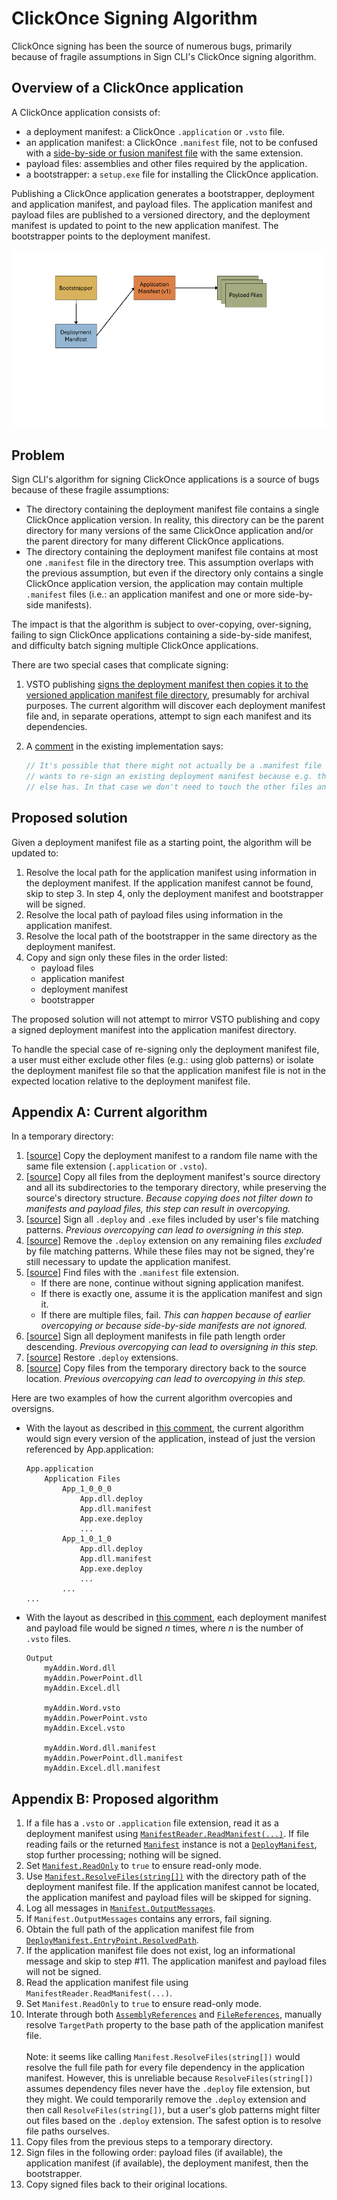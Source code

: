 # ClickOnce Signing Algorithm

ClickOnce signing has been the source of numerous bugs, primarily because of fragile assumptions in Sign CLI's ClickOnce signing algorithm.

## Overview of a ClickOnce application

A ClickOnce application consists of:

* a deployment manifest:  a ClickOnce `.application` or `.vsto` file.
* an application manifest:  a ClickOnce `.manifest` file, not to be confused with a [side-by-side or fusion manifest file](https://learn.microsoft.com/windows/win32/sbscs/application-manifests) with the same extension.
* payload files:  assemblies and other files required by the application.
* a bootstrapper:  a `setup.exe` file for installing the ClickOnce application.

Publishing a ClickOnce application generates a bootstrapper, deployment and application manifest, and payload files.  The application manifest and payload files are published to a versioned directory, and the deployment manifest is updated to point to the new application manifest.  The bootstrapper points to the deployment manifest.

![ClickOnce file relationships](images/file-relationships.gif)

## Problem

Sign CLI's algorithm for signing ClickOnce applications is a source of bugs because of these fragile assumptions:

- The directory containing the deployment manifest file contains a single ClickOnce application version.  In reality, this directory can be the parent directory for many versions of the same ClickOnce application and/or the parent directory for many different ClickOnce applications.
- The directory containing the deployment manifest file contains at most one `.manifest` file in the directory tree.  This assumption overlaps with the previous assumption, but even if the directory only contains a single ClickOnce application version, the application may contain multiple `.manifest` files (i.e.:  an application manifest and one or more side-by-side manifests).

The impact is that the algorithm is subject to over-copying, over-signing, failing to sign ClickOnce applications containing a side-by-side manifest, and difficulty batch signing multiple ClickOnce applications.

There are two special cases that complicate signing:

1. VSTO publishing [signs the deployment manifest then copies it to the versioned application manifest file directory](https://devdiv.visualstudio.com/DevDiv/_git/VS?path=/src/ConfigData/BuildTargets/Microsoft.VisualStudio.Tools.Office.targets&version=GCba009548f0f1014f78b861e34bf4ef2700a28d25&line=473&lineEnd=483&lineStartColumn=9&lineEndColumn=11&lineStyle=plain&_a=contents), presumably for archival purposes.  The current algorithm will discover each deployment manifest file and, in separate operations, attempt to sign each manifest and its dependencies.
1. A [comment](https://github.com/dotnet/sign/blob/e268c46059ae415749de057a14c8919c6f063049/src/Sign.Core/DataFormatSigners/ClickOnceSigner.cs#L88-L90) in the existing implementation says:

    ```C#
    // It's possible that there might not actually be a .manifest file or any data files if the user just
    // wants to re-sign an existing deployment manifest because e.g. the update URL has changed but nothing
    // else has. In that case we don't need to touch the other files and we can just sign the deployment manifest.
    ```

## Proposed solution

Given a deployment manifest file as a starting point, the algorithm will be updated to:

1. Resolve the local path for the application manifest using information in the deployment manifest.  If the application manifest cannot be found, skip to step 3.  In step 4, only the deployment manifest and bootstrapper will be signed.
1. Resolve the local path of payload files using information in the application manifest.
1. Resolve the local path of the bootstrapper in the same directory as the deployment manifest.
1. Copy and sign only these files in the order listed:
   - payload files
   - application manifest
   - deployment manifest
   - bootstrapper

The proposed solution will not attempt to mirror VSTO publishing and copy a signed deployment manifest into the application manifest directory.

To handle the special case of re-signing only the deployment manifest file, a user must either exclude other files (e.g.:  using glob patterns) or isolate the deployment manifest file so that the application manifest file is not in the expected location relative to the deployment manifest file.

## Appendix A:  Current algorithm

In a temporary directory:

1. [[source](https://github.com/dotnet/sign/blob/e268c46059ae415749de057a14c8919c6f063049/src/Sign.Core/Signer.cs#L135-L147)]  Copy the deployment manifest to a random file name with the same file extension (`.application` or `.vsto`).
1. [[source](https://github.com/dotnet/sign/blob/e268c46059ae415749de057a14c8919c6f063049/src/Sign.Core/DataFormatSigners/ClickOnceSigner.cs#L261-L274)]  Copy all files from the deployment manifest's source directory and all its subdirectories to the temporary directory, while preserving the source's directory structure. _Because copying does not filter down to manifests and payload files, this step can result in overcopying._
1. [[source](https://github.com/dotnet/sign/blob/e268c46059ae415749de057a14c8919c6f063049/src/Sign.Core/DataFormatSigners/ClickOnceSigner.cs#L97-L113)]  Sign all `.deploy` and `.exe` files included by user's file matching patterns. _Previous overcopying can lead to oversigning in this step._
1. [[source](https://github.com/dotnet/sign/blob/e268c46059ae415749de057a14c8919c6f063049/src/Sign.Core/DataFormatSigners/ClickOnceSigner.cs#L115-L123)]  Remove the `.deploy` extension on any remaining files _excluded_ by file matching patterns.  While these files may not be signed, they're still necessary to update the application manifest.
1. [[source](https://github.com/dotnet/sign/blob/e268c46059ae415749de057a14c8919c6f063049/src/Sign.Core/DataFormatSigners/ClickOnceSigner.cs#L130-L139)]  Find files with the `.manifest` file extension.
   * If there are none, continue without signing application manifest.
   * If there is exactly one, assume it is the application manifest and sign it.
   * If there are multiple files, fail.  _This can happen because of earlier overcopying or because side-by-side manifests are not ignored._
1. [[source](https://github.com/dotnet/sign/blob/e268c46059ae415749de057a14c8919c6f063049/src/Sign.Core/DataFormatSigners/ClickOnceSigner.cs#L155-L183)]  Sign all deployment manifests in file path length order descending.  _Previous overcopying can lead to oversigning in this step._
1. [[source](https://github.com/dotnet/sign/blob/e268c46059ae415749de057a14c8919c6f063049/src/Sign.Core/DataFormatSigners/ClickOnceSigner.cs#L155-L183)]  Restore `.deploy` extensions.
1. [[source](https://github.com/dotnet/sign/blob/e268c46059ae415749de057a14c8919c6f063049/src/Sign.Core/DataFormatSigners/ClickOnceSigner.cs#L186-L189)]  Copy files from the temporary directory back to the source location.  _Previous overcopying can lead to overcopying in this step._

Here are two examples of how the current algorithm overcopies and oversigns.

* With the layout as described in [this comment](https://github.com/dotnet/sign/issues/681#issuecomment-2426793329), the current algorithm would sign every version of the application, instead of just the version referenced by App.application:

  ```
  App.application
      Application Files
          App_1_0_0_0
              App.dll.deploy
              App.dll.manifest
              App.exe.deploy
              ...
          App_1_0_1_0
              App.dll.deploy
              App.dll.manifest
              App.exe.deploy
              ...
          ...
  ...
  ```

* With the layout as described in [this comment](https://github.com/dotnet/sign/issues/681#issuecomment-2425548289), each deployment manifest and payload file would be signed _n_ times, where _n_ is the number of `.vsto` files.

  ```
  Output
      myAddin.Word.dll
      myAddin.PowerPoint.dll
      myAddin.Excel.dll

      myAddin.Word.vsto
      myAddin.PowerPoint.vsto
      myAddin.Excel.vsto

      myAddin.Word.dll.manifest
      myAddin.PowerPoint.dll.manifest
      myAddin.Excel.dll.manifest
  ```

## Appendix B:  Proposed algorithm

1. If a file has a `.vsto` or `.application` file extension, read it as a deployment manifest using [`ManifestReader.ReadManifest(...)`](https://learn.microsoft.com/dotnet/api/microsoft.build.tasks.deployment.manifestutilities.manifestreader.readmanifest?view=msbuild-17-netcore#microsoft-build-tasks-deployment-manifestutilities-manifestreader-readmanifest(system-io-stream-system-boolean)).  If file reading fails or the returned [`Manifest`](https://learn.microsoft.com/dotnet/api/microsoft.build.tasks.deployment.manifestutilities.manifest?view=msbuild-17-netcore) instance is not a [`DeployManifest`](https://learn.microsoft.com/dotnet/api/microsoft.build.tasks.deployment.manifestutilities.deploymanifest?view=msbuild-17-netcore), stop further processing; nothing will be signed.
1. Set [`Manifest.ReadOnly`](https://learn.microsoft.com/dotnet/api/microsoft.build.tasks.deployment.manifestutilities.manifest.readonly?view=msbuild-17-netcore) to `true` to ensure read-only mode.
1. Use [`Manifest.ResolveFiles(string[])`](https://learn.microsoft.com/dotnet/api/microsoft.build.tasks.deployment.manifestutilities.manifest.resolvefiles?view=msbuild-17-netcore#microsoft-build-tasks-deployment-manifestutilities-manifest-resolvefiles(system-string())) with the directory path of the deployment manifest file.  If the application manifest cannot be located, the application manifest and payload files will be skipped for signing.
1. Log all messages in [`Manifest.OutputMessages`](https://learn.microsoft.com/dotnet/api/microsoft.build.tasks.deployment.manifestutilities.manifest.outputmessages?view=msbuild-17-netcore).
1. If `Manifest.OutputMessages` contains any errors, fail signing.
1. Obtain the full path of the application manifest file from [`DeployManifest.EntryPoint`](https://learn.microsoft.com/dotnet/api/microsoft.build.tasks.deployment.manifestutilities.deploymanifest.entrypoint?view=msbuild-17-netcore)[`.ResolvedPath`](https://learn.microsoft.com/dotnet/api/microsoft.build.tasks.deployment.manifestutilities.basereference.resolvedpath?view=msbuild-17-netcore#microsoft-build-tasks-deployment-manifestutilities-basereference-resolvedpath).
1. If the application manifest file does not exist, log an informational message and skip to step \#11.  The application manifest and payload files will not be signed.
1. Read the application manifest file using `ManifestReader.ReadManifest(...)`.
1. Set `Manifest.ReadOnly` to `true` to ensure read-only mode.
1. Interate through both [`AssemblyReferences`](https://learn.microsoft.com/dotnet/api/microsoft.build.tasks.deployment.manifestutilities.manifest.assemblyreferences?view=msbuild-17-netcore) and [`FileReferences`](https://learn.microsoft.com/dotnet/api/microsoft.build.tasks.deployment.manifestutilities.manifest.filereferences?view=msbuild-17-netcore), manually resolve `TargetPath` property to the base path of the application manifest file.
   <br />
   <br />
   Note:  it seems like calling `Manifest.ResolveFiles(string[])` would resolve the full file path for every file dependency in the application manifest.  However, this is unreliable because `ResolveFiles(string[])` assumes dependency files never have the `.deploy` file extension, but they might.  We could temporarily remove the `.deploy` extension and then call `ResolveFiles(string[])`, but a user's glob patterns might filter out files based on the `.deploy` extension.  The safest option is to resolve file paths ourselves.
1. Copy files from the previous steps to a temporary directory.
1. Sign files in the following order:  payload files (if available), the application manifest (if available), the deployment manifest, then the bootstrapper.
1. Copy signed files back to their original locations.
